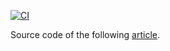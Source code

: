 [![CI](https://github.com/aelassas/functional-cs/actions/workflows/dotnet.yml/badge.svg)](https://github.com/aelassas/functional-cs/actions/workflows/dotnet.yml)

Source code of the following [article](https://www.codeproject.com/Articles/5370282/Functional-Programming-in-Csharp-2).
